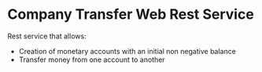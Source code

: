 # Company Transfer Web Rest Service
Rest service that allows:
* Creation of monetary accounts with an initial non negative balance
* Transfer money from one account to another
